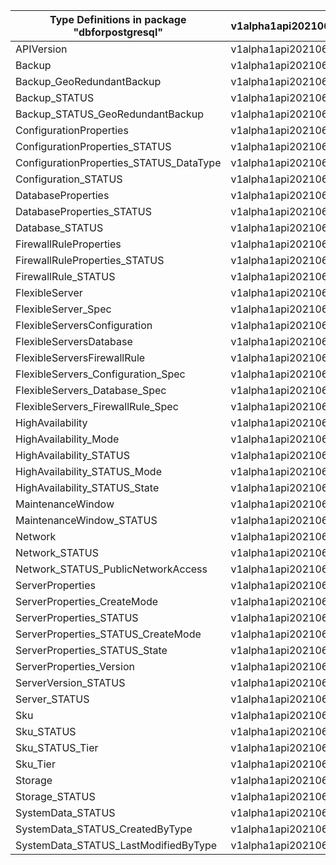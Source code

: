 | Type Definitions in package "dbforpostgresql" | v1alpha1api20210601 | v1beta20210601 |
|-----------------------------------------------|---------------------|----------------|
| APIVersion                                    | v1alpha1api20210601 | v1beta20210601 |
| Backup                                        | v1alpha1api20210601 | v1beta20210601 |
| Backup_GeoRedundantBackup                     | v1alpha1api20210601 | v1beta20210601 |
| Backup_STATUS                                 | v1alpha1api20210601 | v1beta20210601 |
| Backup_STATUS_GeoRedundantBackup              | v1alpha1api20210601 | v1beta20210601 |
| ConfigurationProperties                       | v1alpha1api20210601 | v1beta20210601 |
| ConfigurationProperties_STATUS                | v1alpha1api20210601 | v1beta20210601 |
| ConfigurationProperties_STATUS_DataType       | v1alpha1api20210601 | v1beta20210601 |
| Configuration_STATUS                          | v1alpha1api20210601 | v1beta20210601 |
| DatabaseProperties                            | v1alpha1api20210601 | v1beta20210601 |
| DatabaseProperties_STATUS                     | v1alpha1api20210601 | v1beta20210601 |
| Database_STATUS                               | v1alpha1api20210601 | v1beta20210601 |
| FirewallRuleProperties                        | v1alpha1api20210601 | v1beta20210601 |
| FirewallRuleProperties_STATUS                 | v1alpha1api20210601 | v1beta20210601 |
| FirewallRule_STATUS                           | v1alpha1api20210601 | v1beta20210601 |
| FlexibleServer                                | v1alpha1api20210601 | v1beta20210601 |
| FlexibleServer_Spec                           | v1alpha1api20210601 | v1beta20210601 |
| FlexibleServersConfiguration                  | v1alpha1api20210601 | v1beta20210601 |
| FlexibleServersDatabase                       | v1alpha1api20210601 | v1beta20210601 |
| FlexibleServersFirewallRule                   | v1alpha1api20210601 | v1beta20210601 |
| FlexibleServers_Configuration_Spec            | v1alpha1api20210601 | v1beta20210601 |
| FlexibleServers_Database_Spec                 | v1alpha1api20210601 | v1beta20210601 |
| FlexibleServers_FirewallRule_Spec             | v1alpha1api20210601 | v1beta20210601 |
| HighAvailability                              | v1alpha1api20210601 | v1beta20210601 |
| HighAvailability_Mode                         | v1alpha1api20210601 | v1beta20210601 |
| HighAvailability_STATUS                       | v1alpha1api20210601 | v1beta20210601 |
| HighAvailability_STATUS_Mode                  | v1alpha1api20210601 | v1beta20210601 |
| HighAvailability_STATUS_State                 | v1alpha1api20210601 | v1beta20210601 |
| MaintenanceWindow                             | v1alpha1api20210601 | v1beta20210601 |
| MaintenanceWindow_STATUS                      | v1alpha1api20210601 | v1beta20210601 |
| Network                                       | v1alpha1api20210601 | v1beta20210601 |
| Network_STATUS                                | v1alpha1api20210601 | v1beta20210601 |
| Network_STATUS_PublicNetworkAccess            | v1alpha1api20210601 | v1beta20210601 |
| ServerProperties                              | v1alpha1api20210601 | v1beta20210601 |
| ServerProperties_CreateMode                   | v1alpha1api20210601 | v1beta20210601 |
| ServerProperties_STATUS                       | v1alpha1api20210601 | v1beta20210601 |
| ServerProperties_STATUS_CreateMode            | v1alpha1api20210601 | v1beta20210601 |
| ServerProperties_STATUS_State                 | v1alpha1api20210601 | v1beta20210601 |
| ServerProperties_Version                      | v1alpha1api20210601 | v1beta20210601 |
| ServerVersion_STATUS                          | v1alpha1api20210601 | v1beta20210601 |
| Server_STATUS                                 | v1alpha1api20210601 | v1beta20210601 |
| Sku                                           | v1alpha1api20210601 | v1beta20210601 |
| Sku_STATUS                                    | v1alpha1api20210601 | v1beta20210601 |
| Sku_STATUS_Tier                               | v1alpha1api20210601 | v1beta20210601 |
| Sku_Tier                                      | v1alpha1api20210601 | v1beta20210601 |
| Storage                                       | v1alpha1api20210601 | v1beta20210601 |
| Storage_STATUS                                | v1alpha1api20210601 | v1beta20210601 |
| SystemData_STATUS                             | v1alpha1api20210601 | v1beta20210601 |
| SystemData_STATUS_CreatedByType               | v1alpha1api20210601 | v1beta20210601 |
| SystemData_STATUS_LastModifiedByType          | v1alpha1api20210601 | v1beta20210601 |
